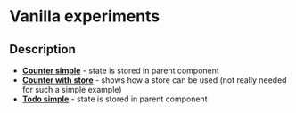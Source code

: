 # Vanilla experiments

## Description

- **[Counter simple](https://adriancarriger.github.io/experiments/v/2/src/counter-simple/)** - state is stored in parent component
- **[Counter with store](https://adriancarriger.github.io/experiments/v/2/src/counter-with-store)** - shows how a store can be used (not really needed for such a simple example)
- **[Todo simple](https://adriancarriger.github.io/experiments/v/2/src/todo-simple)** - state is stored in parent component
